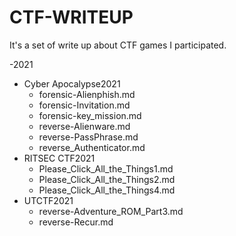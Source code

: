 # CTF-WRITEUP

It's a set of write up about CTF games I participated. 

-2021
  - Cyber Apocalypse2021
    - forensic-Alienphish.md
    - forensic-Invitation.md
    - forensic-key_mission.md
    - reverse-Alienware.md
    - reverse-PassPhrase.md
    - reverse_Authenticator.md
  - RITSEC CTF2021
    - Please_Click_All_the_Things1.md
    - Please_Click_All_the_Things2.md
    - Please_Click_All_the_Things4.md 
  - UTCTF2021
    - reverse-Adventure_ROM_Part3.md
    - reverse-Recur.md
